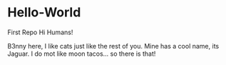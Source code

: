 # Hello-World
First Repo
Hi Humans!

B3nny here, I like cats just like the rest of you. Mine has a cool name, its Jaguar.
I do mot like moon tacos... so there is that!
